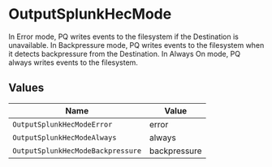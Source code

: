 # OutputSplunkHecMode

In Error mode, PQ writes events to the filesystem if the Destination is unavailable. In Backpressure mode, PQ writes events to the filesystem when it detects backpressure from the Destination. In Always On mode, PQ always writes events to the filesystem.


## Values

| Name                              | Value                             |
| --------------------------------- | --------------------------------- |
| `OutputSplunkHecModeError`        | error                             |
| `OutputSplunkHecModeAlways`       | always                            |
| `OutputSplunkHecModeBackpressure` | backpressure                      |